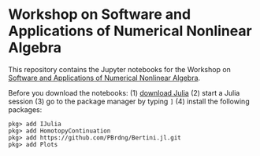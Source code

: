 # Workshop on Software and Applications of Numerical Nonlinear Algebra

This repository contains the Jupyter notebooks for the Workshop on [Software and Applications of Numerical Nonlinear Algebra](https://www.mis.mpg.de/calendar/conferences/2021/sanna2021.html).

Before you download the notebooks: (1) [download Julia](https://julialang.org/downloads/) (2) start a Julia session (3) go to the package manager by typing `]` (4) install the following packages:

```julia-repl
pkg> add IJulia
pkg> add HomotopyContinuation
pkg> add https://github.com/PBrdng/Bertini.jl.git
pkg> add Plots
```
